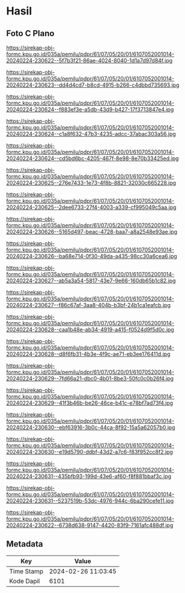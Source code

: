 # Hasil

## Foto C Plano

https://sirekap-obj-formc.kpu.go.id/035a/pemilu/pdpr/61/07/05/20/01/6107052001014-20240224-230622--5f7b3f21-86ae-4024-8040-1d1a7d97d84f.jpg

https://sirekap-obj-formc.kpu.go.id/035a/pemilu/pdpr/61/07/05/20/01/6107052001014-20240224-230623--dd4d4cd7-b8cd-4915-b266-c4dbbd735693.jpg

https://sirekap-obj-formc.kpu.go.id/035a/pemilu/pdpr/61/07/05/20/01/6107052001014-20240224-230624--f883ef3e-a5db-43d9-b427-17f3713847e4.jpg

https://sirekap-obj-formc.kpu.go.id/035a/pemilu/pdpr/61/07/05/20/01/6107052001014-20240224-230624--c1a8f632-47b3-4235-adcc-37abac303a56.jpg

https://sirekap-obj-formc.kpu.go.id/035a/pemilu/pdpr/61/07/05/20/01/6107052001014-20240224-230624--cd5bd6bc-4205-467f-8e98-8e70b33425ed.jpg

https://sirekap-obj-formc.kpu.go.id/035a/pemilu/pdpr/61/07/05/20/01/6107052001014-20240224-230625--276e7433-1e73-4f8b-8821-32030c665228.jpg

https://sirekap-obj-formc.kpu.go.id/035a/pemilu/pdpr/61/07/05/20/01/6107052001014-20240224-230625--2dee6733-27f4-4003-a339-cf995049c5aa.jpg

https://sirekap-obj-formc.kpu.go.id/035a/pemilu/pdpr/61/07/05/20/01/6107052001014-20240224-230626--5165d497-beac-4728-baa7-a8a2548e93ae.jpg

https://sirekap-obj-formc.kpu.go.id/035a/pemilu/pdpr/61/07/05/20/01/6107052001014-20240224-230626--ba68e714-0f30-49da-a435-98cc30a6cea6.jpg

https://sirekap-obj-formc.kpu.go.id/035a/pemilu/pdpr/61/07/05/20/01/6107052001014-20240224-230627--ab5a3a54-5817-43e7-9e66-160db65b1c82.jpg

https://sirekap-obj-formc.kpu.go.id/035a/pemilu/pdpr/61/07/05/20/01/6107052001014-20240224-230627--f86c67af-3aa8-404b-b3bf-24b1ca1eafcb.jpg

https://sirekap-obj-formc.kpu.go.id/035a/pemilu/pdpr/61/07/05/20/01/6107052001014-20240224-230628--caa1b48e-ab34-4919-a415-f0524d9f5d0c.jpg

https://sirekap-obj-formc.kpu.go.id/035a/pemilu/pdpr/61/07/05/20/01/6107052001014-20240224-230628--d8f6fb31-4b3e-4f9c-ae71-eb3ee176411d.jpg

https://sirekap-obj-formc.kpu.go.id/035a/pemilu/pdpr/61/07/05/20/01/6107052001014-20240224-230629--7fd66a21-dbc0-4b01-8be3-50fc0c0b26f4.jpg

https://sirekap-obj-formc.kpu.go.id/035a/pemilu/pdpr/61/07/05/20/01/6107052001014-20240224-230629--41f3b46b-be26-46ce-b41c-e78bf7ad73f4.jpg

https://sirekap-obj-formc.kpu.go.id/035a/pemilu/pdpr/61/07/05/20/01/6107052001014-20240224-230630--ebf63916-3b0c-44ca-8f92-15a5a62057b0.jpg

https://sirekap-obj-formc.kpu.go.id/035a/pemilu/pdpr/61/07/05/20/01/6107052001014-20240224-230630--e19d5790-ddbf-43d2-a7c6-f83f952cc8f2.jpg

https://sirekap-obj-formc.kpu.go.id/035a/pemilu/pdpr/61/07/05/20/01/6107052001014-20240224-230631--435bfb93-199d-43e6-af60-f8f881bbaf3c.jpg

https://sirekap-obj-formc.kpu.go.id/035a/pemilu/pdpr/61/07/05/20/01/6107052001014-20240224-230631--5237519b-53dc-4976-944c-6ba290cefe11.jpg

https://sirekap-obj-formc.kpu.go.id/035a/pemilu/pdpr/61/07/05/20/01/6107052001014-20240224-230622--6738d638-9147-4420-83f9-7161afc488df.jpg


## Metadata

| Key        | Value               |
| ---------- | ------------------- |
| Time Stamp | 2024-02-26 11:03:45 |
| Kode Dapil | 6101                |



